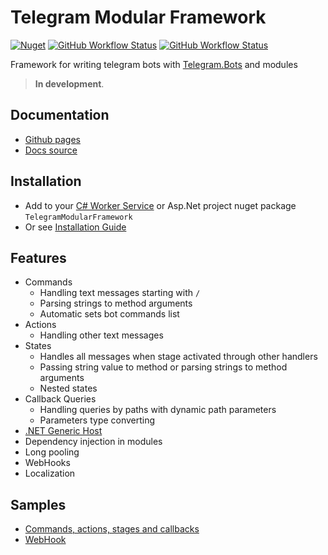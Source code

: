 # Telegram Modular Framework
[![Nuget](https://img.shields.io/nuget/v/TelegramModularFramework)](https://www.nuget.org/packages/TelegramModularFramework/)
[![GitHub Workflow Status](https://img.shields.io/github/actions/workflow/status/Neisvestney/TelegramModularFramework/docs.yml?label=docs)](https://neisvestney.github.io/TelegramModularFramework/)
[![GitHub Workflow Status](https://img.shields.io/github/actions/workflow/status/Neisvestney/TelegramModularFramework/publish.yaml?label=publish)](https://github.com/Neisvestney/TelegramModularFramework/actions/workflows/publish.yaml)

Framework for writing telegram bots with [Telegram.Bots](https://github.com/TelegramBots) and modules
> **In development**.

## Documentation
- [Github pages](https://neisvestney.github.io/TelegramModularFramework/)
- [Docs source](https://github.com/Neisvestney/TelegramModularFramework/tree/master/docs)
## Installation
- Add to your [C# Worker Service](https://learn.microsoft.com/en-us/dotnet/core/extensions/workers) or Asp.Net project nuget package `TelegramModularFramework`
- Or see [Installation Guide](https://neisvestney.github.io/TelegramModularFramework/guides/getting_started/installation.html)
## Features
- Commands
  - Handling text messages starting with `/`
  - Parsing strings to method arguments
  - Automatic sets bot commands list
- Actions
  - Handling other text messages
- States
  - Handles all messages when stage activated through other handlers 
  - Passing string value to method or parsing strings to method arguments
  - Nested states
- Callback Queries
  - Handling queries by paths with dynamic path parameters
  - Parameters type converting
- [.NET Generic Host](https://learn.microsoft.com/en-us/dotnet/core/extensions/generic-host)
- Dependency injection in modules
- Long pooling
- WebHooks
- Localization
## Samples
- [Commands, actions, stages and callbacks](https://github.com/Neisvestney/TelegramModularFramework/tree/master/samples/TelegramModularFramework.Sample)
- [WebHook](https://github.com/Neisvestney/TelegramModularFramework/tree/master/samples/TelegramModularFramework.Samples.WebHook)